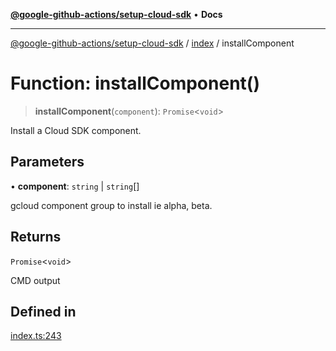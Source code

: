 [**@google-github-actions/setup-cloud-sdk**](../../README.md) • **Docs**

***

[@google-github-actions/setup-cloud-sdk](../../modules.md) / [index](../README.md) / installComponent

# Function: installComponent()

> **installComponent**(`component`): `Promise`\<`void`\>

Install a Cloud SDK component.

## Parameters

• **component**: `string` \| `string`[]

gcloud component group to install ie alpha, beta.

## Returns

`Promise`\<`void`\>

CMD output

## Defined in

[index.ts:243](https://github.com/google-github-actions/setup-cloud-sdk/blob/main/src/index.ts#L243)
